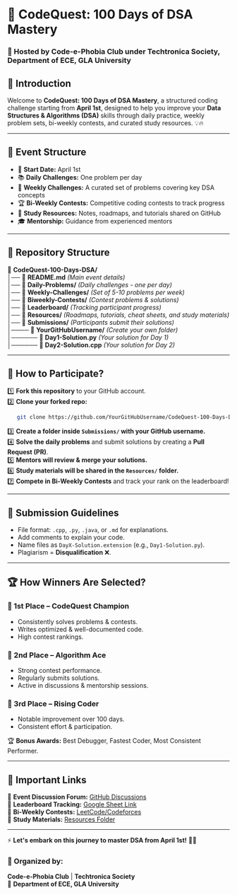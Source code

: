 # **🚀 CodeQuest: 100 Days of DSA Mastery**

### **📌 Hosted by Code-e-Phobia Club under Techtronica Society, Department of ECE, GLA University**

## **📌 Introduction**
Welcome to **CodeQuest: 100 Days of DSA Mastery**, a structured coding challenge starting from **April 1st**, designed to help you improve your **Data Structures & Algorithms (DSA)** skills through daily practice, weekly problem sets, bi-weekly contests, and curated study resources. 💡🔥

---

## **📅 Event Structure**
- 📆 **Start Date:** April 1st
- 📚 **Daily Challenges:** One problem per day
- 📌 **Weekly Challenges:** A curated set of problems covering key DSA concepts
- 🏆 **Bi-Weekly Contests:** Competitive coding contests to track progress
- 📖 **Study Resources:** Notes, roadmaps, and tutorials shared on GitHub
- 🎓 **Mentorship:** Guidance from experienced mentors

---

## **📂 Repository Structure**
📂 **CodeQuest-100-Days-DSA/**  
│── 📜 **README.md** _(Main event details)_  
│── 📂 **Daily-Problems/** _(Daily challenges - one per day)_  
│── 📂 **Weekly-Challenges/** _(Set of 5-10 problems per week)_  
│── 📂 **Biweekly-Contests/** _(Contest problems & solutions)_  
│── 📂 **Leaderboard/** _(Tracking participant progress)_  
│── 📂 **Resources/** _(Roadmaps, tutorials, cheat sheets, and study materials)_  
│── 📂 **Submissions/** _(Participants submit their solutions)_  
│──── 📂 **YourGitHubUsername/** _(Create your own folder)_  
│────── 📜 **Day1-Solution.py** _(Your solution for Day 1)_  
│────── 📜 **Day2-Solution.cpp** _(Your solution for Day 2)_  

---

## **🎯 How to Participate?**
1️⃣ **Fork this repository** to your GitHub account.  
2️⃣ **Clone your forked repo:**
```sh
   git clone https://github.com/YourGitHubUsername/CodeQuest-100-Days-DSA.git
```
3️⃣ **Create a folder inside `Submissions/` with your GitHub username.**  
4️⃣ **Solve the daily problems** and submit solutions by creating a **Pull Request (PR)**.  
5️⃣ **Mentors will review & merge your solutions.**  
6️⃣ **Study materials will be shared in the `Resources/` folder.**  
7️⃣ **Compete in Bi-Weekly Contests** and track your rank on the leaderboard!  

---

## **📝 Submission Guidelines**
- File format: `.cpp`, `.py`, `.java`, or `.md` for explanations.
- Add comments to explain your code.
- Name files as `DayX-Solution.extension` (e.g., `Day1-Solution.py`).
- Plagiarism = **Disqualification** ❌.

---

## **🏆 How Winners Are Selected?**
### **🏅 1st Place – CodeQuest Champion**
- Consistently solves problems & contests.
- Writes optimized & well-documented code.
- High contest rankings.

### **🥈 2nd Place – Algorithm Ace**
- Strong contest performance.
- Regularly submits solutions.
- Active in discussions & mentorship sessions.

### **🥉 3rd Place – Rising Coder**
- Notable improvement over 100 days.
- Consistent effort & participation.

🏆 **Bonus Awards:** Best Debugger, Fastest Coder, Most Consistent Performer.

---

## **📢 Important Links**
🔗 **Event Discussion Forum:** [GitHub Discussions](https://github.com/)  
🔗 **Leaderboard Tracking:** [Google Sheet Link](#)  
🔗 **Bi-Weekly Contests:** [LeetCode/Codeforces](#)  
🔗 **Study Materials:** [Resources Folder](#)  

---

⚡ **Let's embark on this journey to master DSA from April 1st!** 🚀🔥

### **📌 Organized by:**
**Code-e-Phobia Club** | **Techtronica Society**  
📍 **Department of ECE, GLA University**
